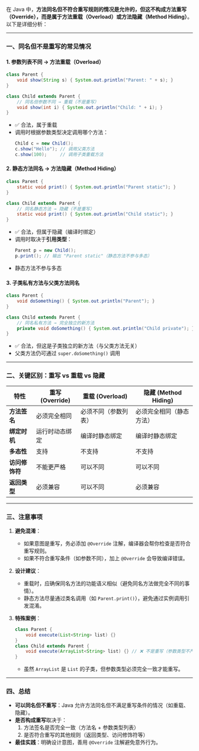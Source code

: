 在 Java 中，**方法同名但不符合重写规则的情况是允许的，但这不构成方法重写（Override），而是属于方法重载（Overload）或方法隐藏（Method Hiding）**。以下是详细分析：

---

### 一、同名但不是重写的常见情况

#### 1. **参数列表不同 → 方法重载（Overload）**
```java
class Parent {
    void show(String s) { System.out.println("Parent: " + s); }
}

class Child extends Parent {
    // 同名但参数不同 → 重载（不是重写）
    void show(int i) { System.out.println("Child: " + i); }
}
```
- ✅ 合法，属于重载
- 调用时根据参数类型决定调用哪个方法：
  ```java
  Child c = new Child();
  c.show("Hello"); // 调用父类方法
  c.show(100);     // 调用子类重载方法
  ```

#### 2. **静态方法同名 → 方法隐藏（Method Hiding）**
```java
class Parent {
    static void print() { System.out.println("Parent static"); }
}

class Child extends Parent {
    // 同名静态方法 → 隐藏（不是重写）
    static void print() { System.out.println("Child static"); }
}
```
- ✅ 合法，但属于隐藏（编译时绑定）
- 调用时取决于**引用类型**：
  ```java
  Parent p = new Child();
  p.print(); // 输出 "Parent static"（静态方法不参与多态）
  ```
- 静态方法不参与多态

#### 3. **子类私有方法与父类方法同名**
```java
class Parent {
    void doSomething() { System.out.println("Parent"); }
}

class Child extends Parent {
    // 同名私有方法 → 完全独立的新方法
    private void doSomething() { System.out.println("Child private"); }
}
```
- ✅ 合法，但这是子类独立的新方法（与父类方法无关）
- 父类方法仍可通过 `super.doSomething()` 调用

---

### 二、关键区别：重写 vs 重载 vs 隐藏

| 特性                | 重写 (Override)         | 重载 (Overload)         | 隐藏 (Method Hiding)   |
|---------------------|------------------------|------------------------|-----------------------|
| **方法签名**         | 必须完全相同           | 必须不同（参数列表）    | 必须完全相同（静态方法）|
| **绑定时机**         | 运行时动态绑定         | 编译时静态绑定          | 编译时静态绑定         |
| **多态性**          | 支持                   | 不支持                 | 不支持                |
| **访问修饰符**       | 不能更严格             | 可以不同               | 可以不同              |
| **返回类型**         | 必须兼容               | 可以不同               | 必须兼容              |

---

### 三、注意事项

1. **避免混淆**：
   - 如果意图是重写，务必添加 `@Override` 注解，编译器会帮你检查是否符合重写规则。
   - 如果不符合重写条件（如参数不同），加上 `@Override` 会导致编译错误。

2. **设计建议**：
   - 重载时，应确保同名方法的功能语义相似（避免同名方法做完全不同的事情）。
   - 静态方法尽量通过类名调用（如 `Parent.print()`），避免通过实例调用引发混淆。

3. **特殊案例**：
   ```java
   class Parent {
       void execute(List<String> list) {}
   }
   class Child extends Parent {
       void execute(ArrayList<String> list) {} // ❌ 不是重写（参数类型不严格相同）
   }
   ```
   - 虽然 `ArrayList` 是 `List` 的子类，但参数类型必须完全一致才能重写。

---

### 四、总结

- **可以同名但不重写**：Java 允许方法同名但不满足重写条件的情况（如重载、隐藏）。
- **是否构成重写**取决于：
  1. 方法签名是否完全一致（方法名 + 参数类型列表）
  2. 是否符合重写的其他规则（返回类型、访问修饰符等）
- **最佳实践**：明确设计意图，善用 `@Override` 注解避免意外行为。